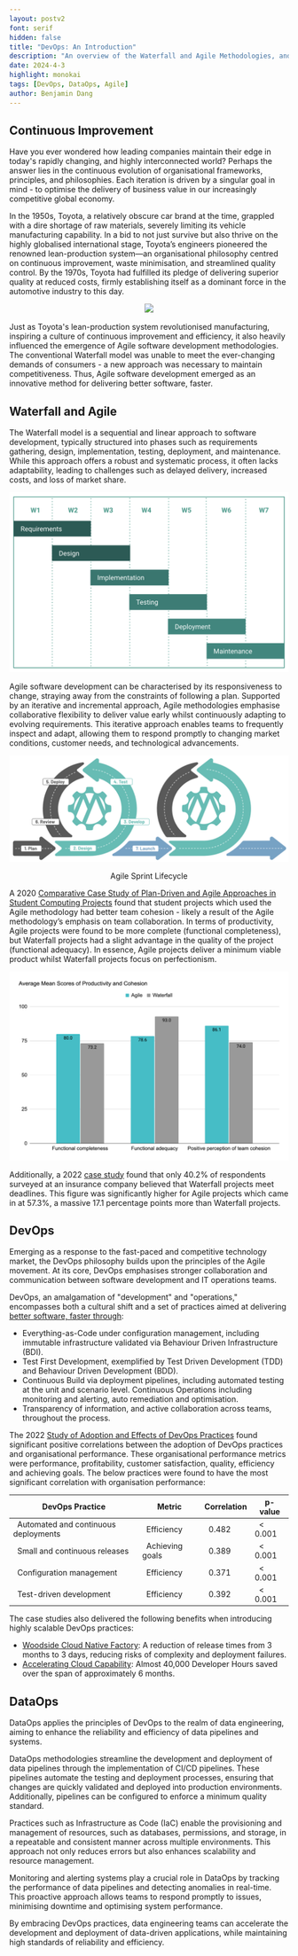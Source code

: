 ```yaml
---
layout: postv2
font: serif
hidden: false
title: "DevOps: An Introduction"
description: "An overview of the Waterfall and Agile Methodologies, and an introduction to DevOps."
date: 2024-4-3
highlight: monokai
tags: [DevOps, DataOps, Agile]
author: Benjamin Dang
---
```


## Continuous Improvement
Have you ever wondered how leading companies maintain their edge in today's rapidly changing, and highly interconnected world? Perhaps the answer lies in the continuous evolution of organisational frameworks, principles, and philosophies.  Each iteration is driven by a singular goal in mind - to optimise the delivery of business value in our increasingly competitive global economy.

In the 1950s, Toyota, a relatively obscure car brand at the time, grappled with a dire shortage of raw materials, severely limiting its vehicle manufacturing capability. In a bid to not just survive but also thrive on the highly globalised international stage, Toyota’s engineers pioneered the renowned lean-production system—an organisational philosophy centred on continuous improvement, waste minimisation, and streamlined quality control. By the 1970s, Toyota had fulfilled its pledge of delivering superior quality at reduced costs, firmly establishing itself as a dominant force in the automotive industry to this day.

<center>
<div ><img src="/img/devops-introduction/unsplash_white-metal-frame-on-brown-wooden-table.png"/><p></p></div>
</center>

Just as Toyota's lean-production system revolutionised manufacturing, inspiring a culture of continuous improvement and efficiency, it also heavily influenced the emergence of Agile software development methodologies. The conventional Waterfall model was unable to meet the ever-changing demands of consumers - a new approach was necessary to maintain competitiveness. Thus, Agile software development emerged as an innovative method for delivering better software, faster.

## Waterfall and Agile
The Waterfall model is a sequential and linear approach to software development, typically structured into phases such as requirements gathering, design, implementation, testing, deployment, and maintenance. While this approach offers a robust and systematic process, it often lacks adaptability, leading to challenges such as delayed delivery, increased costs, and loss of market share.

<center>
<div ><img src="/img/devops-introduction/waterfall.png"/></div>
</center>

Agile software development can be characterised by its responsiveness to change, straying away from the constraints of following a plan. Supported by an iterative and incremental approach, Agile methodologies emphasise collaborative flexibility to deliver value early whilst continuously adapting to evolving requirements. This iterative approach enables teams to frequently inspect and adapt, allowing them to respond promptly to changing market conditions, customer needs, and technological advancements.

<center>
<div ><img src="/img/devops-introduction/sprint.png"/><p>Agile Sprint Lifecycle</p></div>
</center>

A 2020 <a href="https://www.researchgate.net/publication/344434872_Comparative_Case_Study_of_Plan-Driven_and_Agile_Approaches_in_Student_Computing_Projects">Comparative Case Study of Plan-Driven and Agile Approaches in Student Computing Projects</a> found that student projects which used the Agile methodology had better team cohesion - likely a result of the Agile methodology’s emphasis on team collaboration. In terms of productivity, Agile projects were found to be more complete (functional completeness), but Waterfall projects had a slight advantage in the quality of the project (functional adequacy). In essence, Agile projects deliver a minimum viable product whilst Waterfall projects focus on perfectionism. 
<center>
<div ><img src="/img/devops-introduction/average_mean_scores.png"/><p></p></div>
</center>

Additionally, a 2022 <a href="https://www.sarjournal.com/content/51/SARJournalMarch2022_52_62.html">case study</a>  found that only 40.2% of respondents surveyed at an insurance company believed that Waterfall projects meet deadlines. This figure was significantly higher for Agile projects which came in at 57.3%, a massive 17.1 percentage points more than Waterfall projects.

 
## DevOps
Emerging as a response to the fast-paced and competitive technology market, the DevOps philosophy builds upon the principles of the Agile movement. At its core, DevOps emphasises stronger collaboration and communication between software development and IT operations teams.

DevOps, an amalgamation of "development" and "operations," encompasses both a cultural shift and a set of practices aimed at delivering <a href="https://www.mechanicalrock.io/about/our-story">better software, faster through</a>:
- Everything-as-Code under configuration management, including immutable infrastructure validated via Behaviour Driven Infrastructure (BDI).
- Test First Development, exemplified by Test Driven Development (TDD) and Behaviour Driven Development (BDD).
- Continuous Build via deployment pipelines, including automated testing at the unit and scenario level.
Continuous Operations including monitoring and alerting, auto remediation and optimisation.
- Transparency of information, and active collaboration across teams, throughout the process.

The 2022 <a href="https://arxiv.org/pdf/2211.09390.pdf">Study of Adoption and Effects of DevOps Practices</a> found significant positive correlations between the adoption of DevOps practices and organisational performance. These organisational performance metrics were performance, profitability, customer satisfaction, quality, efficiency and achieving goals. The below practices were found to have the most significant correlation with organisation performance:

| DevOps Practice            | Metric          | Correlation | p-value |
|----------------------------|-----------------|-------------|---------|
|  &nbsp; Automated and continuous deployments |  &nbsp; Efficiency | &nbsp; 0.482       | &nbsp; < 0.001 |
|  &nbsp; Small and continuous releases      |  &nbsp; Achieving goals | &nbsp; 0.389       | &nbsp; < 0.001 |
|  &nbsp; Configuration management |  &nbsp; Efficiency | &nbsp; 0.371       | &nbsp; < 0.001 |
|  &nbsp; Test-driven development    |  &nbsp; Efficiency | &nbsp; 0.392       | &nbsp; < 0.001 |

The case studies also delivered the following benefits when introducing highly scalable DevOps practices:
- <a href="https://www.mechanicalrock.io/docs/case-studies/31_Woodside_CNF_Case_Study.pdf">Woodside Cloud Native Factory</a>: A reduction of release times from 3 months to 3 days, reducing risks of complexity and deployment failures.
- <a href="https://www.mechanicalrock.io/docs/case-studies/22_MR_CaseStudy_Accelerating_Cloud_Capability.pdf">Accelerating Cloud Capability</a>: Almost 40,000 Developer Hours saved over the span of approximately 6 months.

## DataOps
DataOps applies the principles of DevOps to the realm of data engineering, aiming to enhance the reliability and efficiency of data pipelines and systems.

DataOps methodologies streamline the development and deployment of data pipelines through the implementation of CI/CD pipelines. These pipelines automate the testing and deployment processes, ensuring that changes are quickly validated and deployed into production environments. Additionally, pipelines can be configured to enforce a minimum quality standard.

Practices such as Infrastructure as Code (IaC) enable the provisioning and management of resources, such as databases, permissions, and storage, in a repeatable and consistent manner across multiple environments. This approach not only reduces errors but also enhances scalability and resource management.

Monitoring and alerting systems play a crucial role in DataOps by tracking the performance of data pipelines and detecting anomalies in real-time. This proactive approach allows teams to respond promptly to issues, minimising downtime and optimising system performance.

By embracing DevOps practices, data engineering teams can accelerate the development and deployment of data-driven applications, while maintaining high standards of reliability and efficiency.
